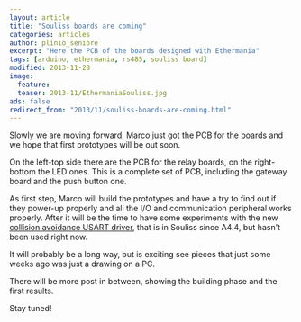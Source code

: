 ```yaml
---
layout: article
title: "Souliss boards are coming"
categories: articles
author: plinio_seniore
excerpt: "Here the PCB of the boards designed with Ethermania"
tags: [arduino, ethermania, rs485, souliss board]
modified: 2013-11-28
image:
  feature: 
  teaser: 2013-11/EthermaniaSouliss.jpg
ads: false  
redirect_from: "2013/11/souliss-boards-are-coming.html"
---
```


Slowly we are moving forward, Marco just got the PCB for the [boards](http://www.souliss.net/2013/09/3d-rendering-for-new-rs-485-boards.html) and we hope that first prototypes will be out soon.

On the left-top side there are the PCB for the relay boards, on the right-bottom the LED ones. This is a complete set of PCB, including the gateway board and the push button one.

As first step, Marco will build the prototypes and have a try to find out if they power-up properly and all the I/O and communication peripheral works properly. After it will be the time to have some experiments with the new [collision avoidance USART driver](http://www.souliss.net/2013/09/usart-driver-for-vnet.html), that is in Souliss since A4.4, but hasn't been used right now.

It will probably be a long way, but is exciting see pieces that just some weeks ago was just a drawing on a PC.

There will be more post in between, showing the building phase and the first results.

Stay tuned!